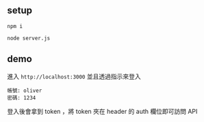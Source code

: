 ## setup

`npm i`

`node server.js`

## demo

進入 `http://localhost:3000` 並且透過指示來登入

```
帳號: oliver
密碼: 1234
```

登入後會拿到 token ，將 token 夾在 header 的 auth 欄位即可訪問 API

